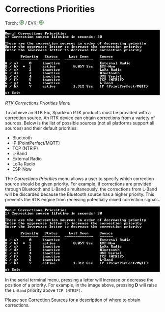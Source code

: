 # Corrections Priorities

Torch: ![Feature Supported](img/Icons/GreenDot.png) / EVK: ![Feature Supported](img/Icons/GreenDot.png)

![RTK Corrections Priorities Menu](<img/Terminal/SparkFun RTK Everywhere - Corrections Priorities Menu.png>)

*RTK Corrections Priorities Menu*

To achieve an RTK Fix, SparkFun RTK products must be provided with a correction source. An RTK device can obtain corrections from a variety of sources. Below is the list of possible sources (not all platforms support all sources) and their default priorities:

* Bluetooth
* IP (PointPerfect/MQTT)
* TCP (NTRIP)
* L-Band
* External Radio
* LoRa Radio
* ESP-Now

The *Corrections Priorities* menu allows a user to specify which correction source should be given priority. For example, if corrections are provided through Bluetooth and L-Band simultaneously, the corrections from L-Band will be discarded because the Bluetooth source has a higher priority. This prevents the RTK engine from receiving potentially mixed correction signals.

![RTK Corrections Priorities Menu](<img/Terminal/SparkFun RTK Everywhere - Corrections Priorities Menu.png>)

In the serial terminal menu, pressing a letter will increase or decrease the position of a priority. For example, in the image above, pressing **D** will raise the `L-Band` priority above `TCP (NTRIP)`.

Please see [Correction Sources](correction_sources.md) for a description of where to obtain corrections.